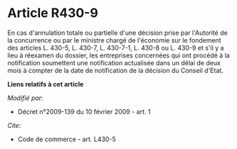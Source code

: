 # Article R430-9

En cas d'annulation totale ou partielle d'une décision prise par l'Autorité de la concurrence ou par le ministre chargé de
l'économie sur le fondement des articles L. 430-5, L. 430-7, L. 430-7-1, L. 430-8 ou L. 430-9 et s'il y a lieu à réexamen du
dossier, les entreprises concernées qui ont procédé à la notification soumettent une notification actualisée dans un délai de
deux mois à compter de la date de notification de la décision du Conseil d'Etat.

**Liens relatifs à cet article**

_Modifié par_:

  - Décret n°2009-139 du 10 février 2009 - art. 1

_Cite_:

  - Code de commerce - art. L430-5
